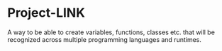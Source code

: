 # Project-LINK
 A way to be able to create variables, functions, classes etc. that will be recognized across multiple programming languages and runtimes.
